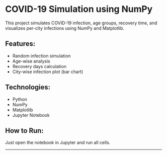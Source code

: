 # COVID-19 Simulation using NumPy

This project simulates COVID-19 infection, age groups, recovery time, and visualizes per-city infections using NumPy and Matplotlib.

## Features:
- Random infection simulation
- Age-wise analysis
- Recovery days calculation
- City-wise infection plot (bar chart)

## Technologies:
- Python
- NumPy
- Matplotlib
- Jupyter Notebook

## How to Run:
Just open the notebook in Jupyter and run all cells.

---
